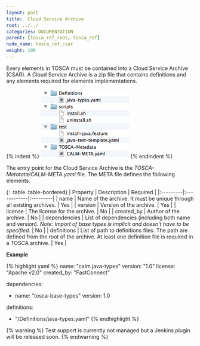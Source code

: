 ```yaml
---
layout: post
title:  Cloud Service Archive
root: ../../
categories: DOCUMENTATION
parent: [tosca_ref_root, tosca_ref]
node_name: tosca_ref_csar
weight: 100
---
```


Every elements in TOSCA must be contained into a Cloud Service Archive (CSAR). A Cloud Service Archive is a zip file that contains definitions and any elements required for elements implementations.

{% indent %}
![csar-content.png](../../images/csar-content.png)
{% endindent %}

The entry point for the Cloud Service Archive is the *TOSCA-Metatata/CALM-META.yaml* file. The META file defines the following elements.

{: .table .table-bordered}
| Property | Description | Required |
|:---------|:------------|:---------|
| name | Name of the archive. It must be unique through all existing archives. | Yes |
| version | Version of the archive. | Yes |
| license | The license for the archive. | No |
| created_by | Author of the archive. | No |
| dependencies | List of dependencies (including both name and version). *Note: Import of base types is implicit and doesn't have to be specified*. | No |
| definitions | List of path to definitions files. The path are defined from the root of the archive. At least one definition file is required in a TOSCA archive. | Yes |

**Example**

{% highlight yaml %}
name: "calm.java-types"
version: "1.0"
license: "Apache v2.0"
created_by: "FastConnect"

dependencies:
  - name: "tosca-base-types"
    version: 1.0

definitions:
  - "/Definitions/java-types.yaml"
{% endhighlight %}


{% warning %}
Test support is currently not managed but a Jenkins plugin will be released soon.
{% endwarning %}
